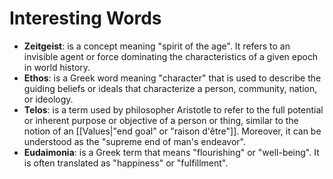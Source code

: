 # Interesting Words

- **Zeitgeist**: is a concept meaning "spirit of the age". It refers to an invisible agent or force dominating the characteristics of a given epoch in world history.
- **Ethos**: is a Greek word meaning "character" that is used to describe the guiding beliefs or ideals that characterize a person, community, nation, or ideology.
- **Telos**: is a term used by philosopher Aristotle to refer to the full potential or inherent purpose or objective of a person or thing, similar to the notion of an [[Values|"end goal" or "raison d'être"]]. Moreover, it can be understood as the "supreme end of man's endeavor".
- **Eudaimonia**: is a Greek term that means "flourishing" or "well-being". It is often translated as "happiness" or "fulfillment".
